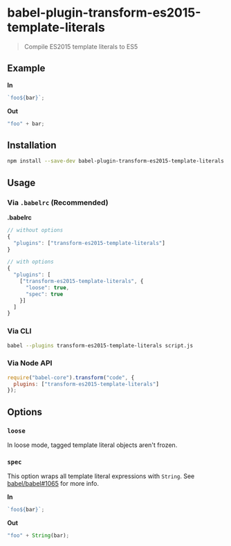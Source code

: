 # babel-plugin-transform-es2015-template-literals

> Compile ES2015 template literals to ES5

## Example

**In**

```javascript
`foo${bar}`;
```

**Out**

```javascript
"foo" + bar;
```

## Installation

```sh
npm install --save-dev babel-plugin-transform-es2015-template-literals
```

## Usage

### Via `.babelrc` (Recommended)

**.babelrc**

```js
// without options
{
  "plugins": ["transform-es2015-template-literals"]
}

// with options
{
  "plugins": [
    ["transform-es2015-template-literals", {
      "loose": true,
      "spec": true
    }]
  ]
}
```

### Via CLI

```sh
babel --plugins transform-es2015-template-literals script.js
```

### Via Node API

```javascript
require("babel-core").transform("code", {
  plugins: ["transform-es2015-template-literals"]
});
```

## Options

### `loose`
In loose mode, tagged template literal objects aren't frozen.


### `spec`
This option wraps all template literal expressions with `String`. See [babel/babel#1065](https://github.com/babel/babel/issues/1065) for more info.

**In**

```javascript
`foo${bar}`;
```

**Out**

```javascript
"foo" + String(bar);
```
